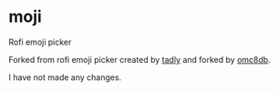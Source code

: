 # moji
Rofi emoji picker

Forked from rofi emoji picker created by [tadly](https://gist.github.com/tadly/0741821d3694deaec1ee454a95c591fa) and forked by [omc8db](https://gist.github.com/omc8db/d95462784bc1c5c41f7f489df5dbc377).

I have not made any changes.
